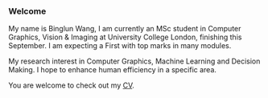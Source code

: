 ### Welcome

My name is Binglun Wang, I am currently an MSc student in Computer Graphics, Vision & Imaging at University College London, finishing this September. I am expecting a First with top marks in many modules. 

<!-- In September 2022, I finished another MSc (Distinction) in Artificial Intelligence & Machine Learning at The University of Birmingham, and before that, I did my undergraduate (Class I) in Electronic Information Science and Technology at The University of Essex as the final year of a joint four-year programme with Northwest University, China. I’m also a multi-silver medallist in ACM-International Collegiate Programming Contest. 
 -->
My research interest in Computer Graphics, Machine Learning and Decision Making. I hope to enhance human efficiency in a specific area.

You are welcome to check out my [CV](Binglun_CV.pdf).
